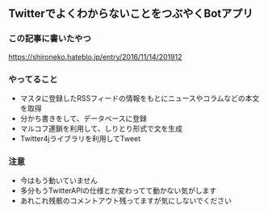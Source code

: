 ## TwitterでよくわからないことをつぶやくBotアプリ
   
### この記事に書いたやつ  
https://shironeko.hateblo.jp/entry/2016/11/14/201912

### やってること

- マスタに登録したRSSフィードの情報をもとにニュースやコラムなどの本文を取得
- 分かち書きをして、データベースに登録
- マルコフ連鎖を利用して、しりとり形式で文を生成
- Twitter4jライブラリを利用してTweet

### 注意

- 今はもう動いていません
- 多分もうTwitterAPIの仕様とか変わってて動かない気がします
- あれこれ残骸のコメントアウト残ってますが気にしないでください